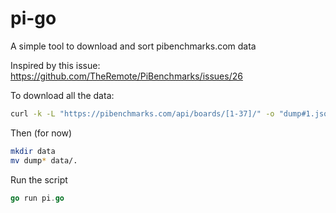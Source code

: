 # pi-go
A simple tool to download and sort pibenchmarks.com data

Inspired by this issue: https://github.com/TheRemote/PiBenchmarks/issues/26

To download all the data:

```bash
curl -k -L "https://pibenchmarks.com/api/boards/[1-37]/" -o "dump#1.json"
```

Then (for now)
```bash
mkdir data
mv dump* data/.
```

Run the script
```go
go run pi.go
```
